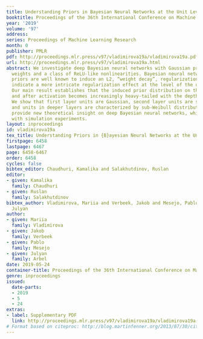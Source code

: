 ```yaml
---
title: Understanding Priors in Bayesian Neural Networks at the Unit Level
booktitle: Proceedings of the 36th International Conference on Machine Learning
year: '2019'
volume: '97'
address: 
series: Proceedings of Machine Learning Research
month: 0
publisher: PMLR
pdf: http://proceedings.mlr.press/v97/vladimirova19a/vladimirova19a.pdf
url: http://proceedings.mlr.press/v97/vladimirova19a.html
abstract: We investigate deep Bayesian neural networks with Gaussian priors on the
  weights and a class of ReLU-like nonlinearities. Bayesian neural networks with Gaussian
  priors are well known to induce an L2, “weight decay”, regularization. Our results
  indicate a more intricate regularization effect at the level of the unit activations.
  Our main result establishes that the induced prior distribution on the units before
  and after activation becomes increasingly heavy-tailed with the depth of the layer.
  We show that first layer units are Gaussian, second layer units are sub-exponential,
  and units in deeper layers are characterized by sub-Weibull distributions. Our results
  provide new theoretical insight on deep Bayesian neural networks, which we corroborate
  with simulation experiments.
layout: inproceedings
id: vladimirova19a
tex_title: Understanding Priors in {B}ayesian Neural Networks at the Unit Level
firstpage: 6458
lastpage: 6467
page: 6458-6467
order: 6458
cycles: false
bibtex_editor: Chaudhuri, Kamalika and Salakhutdinov, Ruslan
editor:
- given: Kamalika
  family: Chaudhuri
- given: Ruslan
  family: Salakhutdinov
bibtex_author: Vladimirova, Mariia and Verbeek, Jakob and Mesejo, Pablo and Arbel,
  Julyan
author:
- given: Mariia
  family: Vladimirova
- given: Jakob
  family: Verbeek
- given: Pablo
  family: Mesejo
- given: Julyan
  family: Arbel
date: 2019-05-24
container-title: Proceedings of the 36th International Conference on Machine Learning
genre: inproceedings
issued:
  date-parts:
  - 2019
  - 5
  - 24
extras:
- label: Supplementary PDF
  link: http://proceedings.mlr.press/v97/vladimirova19a/vladimirova19a-supp.pdf
# Format based on citeproc: http://blog.martinfenner.org/2013/07/30/citeproc-yaml-for-bibliographies/
---
```

